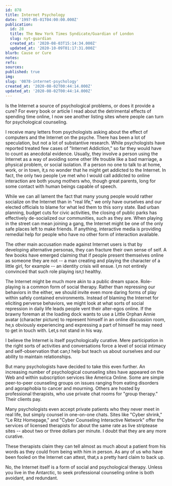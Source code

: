 ```yaml
---
id: 878
title: Internet Psychology
date: '1997-05-01T04:00:00.000Z'
publication:
  id: 28
  title: The New York Times Syndicate/Guardian of London
  slug: nyt-guardian
  created_at: '2020-08-03T15:14:34.000Z'
  updated_at: '2020-10-09T01:17:31.000Z'
blurb: Cause or Cure
notes: 
refs: 
sources: 
published: true
img: 
slug: '0878-internet-psychology'
created_at: '2020-08-02T00:44:14.000Z'
updated_at: '2020-08-02T00:44:14.000Z'
---
```

Is the Internet a source of psychological problems, or does it provide a cure? For every book or article I read about the detrimental effects of spending time online, I now see another listing sites where people can turn for psychological counseling.

I receive many letters from psychologists asking about the effect of computers and the Internet on the psyche. There has been a lot of speculation, but not a lot of substantive research. While psychologists have reported treated few cases of "Internet Addiction," so far they would have to count as anecdotal evidence. Usually, they involve a person using the Internet as a way of avoiding some other life trouble like a bad marriage, a physical problem, or social isolation. If a person no one to talk to at home, work, or in town, it‚s no wonder that he might get addicted to the Internet. In fact, the only two people I‚ve met who I would call addicted to online interaction are both young mothers who, though great parents, long for some contact with human beings capable of speech.

While we can all lament the fact that many young people would rather socialize on the Internet than in "real life," we only have ourselves and our elected officials to blame for what led them to this sorry state. Bad urban planning, budget cuts for civic activities, the closing of public parks has effectively de-socialized our communities, such as they are. When playing in the street can mean joining a gang, the Internet might be one of the only safe places left to make friends. If anything, interactive media is providing remedial help for people who have no other form of interaction available.

The other main accusation made against Internet users is that by developing alternative personas, they can fracture their own sense of self. A few books have emerged claiming that if people present themselves online as someone they are not -- a man creating and playing the character of a little girl, for example -- an identity crisis will ensue. I‚m not entirely convinced that such role playing isn‚t healthy.

The Internet might be much more akin to a public dream space. Role-playing is a common form of social therapy. Rather than repressing our behaviors in the either, we should invite even more daring forms of play within safely contained environments. Instead of blaming the Internet for eliciting perverse behaviors, we might look at what sorts of social repression in daily life leads people vent their alter-egos online. If the brawny foreman at the loading dock wants to use a Little Orphan Annie avatar (character picture) to represent himself in an online discussion room, he‚s obviously experiencing and expressing a part of himself he may need to get in touch with. Let‚s not stand in his way.

I believe the Internet is itself psychologically curative. Mere participation in the right sorts of activities and conversations force a level of social intimacy and self-observation that can‚t help but teach us about ourselves and our ability to maintain relationships.

But many psychologists have decided to take this even further. An increasing number of psychological counseling sites have appeared on the Web and within subscription services like America Online. Some are simple peer-to-peer counseling groups on issues ranging from eating disorders and agoraphobia to cancer and mourning. Others are hosted by professional therapists, who use private chat rooms for "group therapy." Their clients pay.

Many psychologists even accept private patients who they never meet in real life, but simply counsel in one-on-one chats. Sites like "Cyber shrink," "Le Ritz Homepage," and "Cyber Counseling Interactive Network" offer the services of licensed therapists for about the same rate as live striptease sites -- about two or three dollars per minute. I doubt that they are any more curative.

These therapists claim they can tell almost as much about a patient from his words as they could from being with him in person. As any of us who have been fooled on the Internet can attest, that‚s a pretty hard claim to back up.

No, the Internet itself is a form of social and psychological therapy. Unless you live in the Antarctic, to seek professional counseling online is both avoidant, and redundant.
